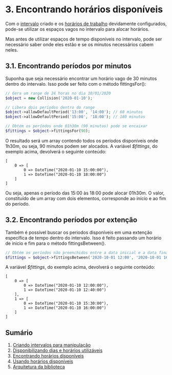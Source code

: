 # 3. Encontrando horários disponíveis

Com o [intervalo](ranges.md) criado e os [horários de trabalho](allowance.md) devidamente configurados, pode-se utilizar os espaços vagos no intervalo para alocar horários.

Mas antes de utilizar espaços de tempo disponíveis no intervalo, pode ser necessário saber onde eles estão e se os minutos necessários cabem neles.

## 3.1. Encontrando períodos por minutos

Suponha que seja necessário encontrar um horário vago de 30 minutos dentro do intervalo. Isso pode ser feito com o método fittingsFor():

```php
// Gera um range de 24 horas no dia 10/01/2020
$object = new Collision('2020-01-10');

// Libera dois períodos dentro do range
$object->allowDefaultPeriod('13:00', '14:00'); // 60 minutos
$object->allowDefaultPeriod('15:00', '18:00'); // 180 minutos

// Obtém os períodos onde 01h30m (90 minutos) pode se encaixar
$fittings = $object->fittingsFor(90);
```

O resultado será um array contendo todos os períodos disponíveis onde
1h30m, ou seja, 90 minutos podem ser alocados. A variável *$fittings*, do exemplo acima, devolverá o seguinte conteúdo:

```
[
    0 => [
        0 => DateTime("2020-01-10 15:00:00"),
        1 => DateTime("2020-01-10 18:00:00")
    ]
]
```

Ou seja, apenas o período das 15:00 às 18:00 pode alocar 01h30m. O valor, constituído de um array com dois elementos, corresponde ao início e ao fim do período.

## 3.2. Encontrando períodos por extenção

Também é possível buscar os periodos disponíveis em uma extenção específica de tempo dentro do intervalo. Isso é feito passando um horário de inicio e fim para o método fittingsBetween(). 

```php
// Obtém os períodos não preenchidos entre a data inicial e a data final
$fittings = $object->fittingsBetween('2020-10-01 12:00', '2020-10-01 16:00');
```

A variável *$fittings*, do exemplo acima, devolverá o seguinte conteúdo:

```
[
    0 => [
        0 => DateTime("2020-01-10 12:00:00"),
        1 => DateTime("2020-01-10 12:40:00")
    ],
    1 => [
        0 => DateTime("2020-01-10 15:30:00"),
        1 => DateTime("2020-01-10 16:00:00")
    ]
]
```


## Sumário

1.   [Criando intervalos para manipulação](ranges.md)
2.   [Disponibilizando dias e horários utilizáveis](allowance.md)
3.   [Encontrando horários disponíveis](search.md)
4.   [Usando horários disponíveis](fitting.md)
5.   [Arquitetura da biblioteca](architecture.md)

